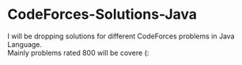 # CodeForces-Solutions-Java
I will be dropping solutions for different CodeForces problems in Java Language.<br>
Mainly problems rated 800 will be covere (:
